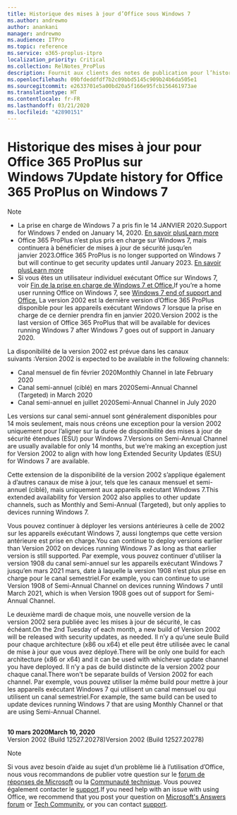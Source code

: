 ```yaml
---
title: Historique des mises à jour d’Office sous Windows 7
ms.author: andrewmo
author: anankani
manager: andrewmo
ms.audience: ITPro
ms.topic: reference
ms.service: o365-proplus-itpro
localization_priority: Critical
ms.collection: RelNotes_ProPlus
description: Fournit aux clients des notes de publication pour l’historique des mises à jour d’Office 365 ProPlus pour Windows 7
ms.openlocfilehash: 09bfdeddfdf7b2c09bbd5145c909b24b6da505e1
ms.sourcegitcommit: e2633701e5a00bd20a5f166e95fcb156461973ae
ms.translationtype: HT
ms.contentlocale: fr-FR
ms.lasthandoff: 03/21/2020
ms.locfileid: "42890151"
---
```

# <a name="update-history-for-office-365-proplus-on-windows-7"></a><span data-ttu-id="af3ac-103">Historique des mises à jour pour Office 365 ProPlus sur Windows 7</span><span class="sxs-lookup"><span data-stu-id="af3ac-103">Update history for Office 365 ProPlus on Windows 7</span></span> 

 > [!NOTE]
>
>- <span data-ttu-id="af3ac-104">La prise en charge de Windows 7 a pris fin le 14 JANVIER 2020.</span><span class="sxs-lookup"><span data-stu-id="af3ac-104">Support for Windows 7 ended on January 14, 2020.</span></span> [<span data-ttu-id="af3ac-105">En savoir plus</span><span class="sxs-lookup"><span data-stu-id="af3ac-105">Learn more</span></span>](https://www.microsoft.com/microsoft-365/windows/end-of-windows-7-support?rtc=1)
>- <span data-ttu-id="af3ac-106">Office 365 ProPlus n’est plus pris en charge sur Windows 7, mais continuera à bénéficier de mises à jour de sécurité jusqu’en janvier 2023.</span><span class="sxs-lookup"><span data-stu-id="af3ac-106">Office 365 ProPlus is no longer supported on Windows 7 but will continue to get security updates until January 2023.</span></span> [<span data-ttu-id="af3ac-107">En savoir plus</span><span class="sxs-lookup"><span data-stu-id="af3ac-107">Learn more</span></span>](https://docs.microsoft.com/DeployOffice/windows-7-support)
>- <span data-ttu-id="af3ac-108">Si vous êtes un utilisateur individuel exécutant Office sur Windows 7, voir [Fin de la prise en charge de Windows 7 et Office.](https://support.office.com/en-us/article/windows-7-end-of-support-and-office-78f20fab-b57b-44d7-8368-06a8493f3cb9?ui=en-US&rs=en-US&ad=US)</span><span class="sxs-lookup"><span data-stu-id="af3ac-108">If you’re a home user running Office on Windows 7, see [Windows 7 end of support and Office.](https://support.office.com/en-us/article/windows-7-end-of-support-and-office-78f20fab-b57b-44d7-8368-06a8493f3cb9?ui=en-US&rs=en-US&ad=US)</span></span>
<span data-ttu-id="af3ac-109">La version 2002 est la dernière version d’Office 365 ProPlus disponible pour les appareils exécutant Windows 7 lorsque la prise en charge de ce dernier prendra fin en janvier 2020.</span><span class="sxs-lookup"><span data-stu-id="af3ac-109">Version 2002 is the last version of Office 365 ProPlus that will be available for devices running Windows 7 after Windows 7 goes out of support in January 2020.</span></span>  

<span data-ttu-id="af3ac-110">La disponibilité de la version 2002 est prévue dans les canaux suivants :</span><span class="sxs-lookup"><span data-stu-id="af3ac-110">Version 2002 is expected to be available in the following channels:</span></span>
- <span data-ttu-id="af3ac-111">Canal mensuel de fin février 2020</span><span class="sxs-lookup"><span data-stu-id="af3ac-111">Monthly Channel in late February 2020</span></span>
- <span data-ttu-id="af3ac-112">Canal semi-annuel (ciblé) en mars 2020</span><span class="sxs-lookup"><span data-stu-id="af3ac-112">Semi-Annual Channel (Targeted) in March 2020</span></span>
- <span data-ttu-id="af3ac-113">Canal semi-annuel en juillet 2020</span><span class="sxs-lookup"><span data-stu-id="af3ac-113">Semi-Annual Channel in July 2020</span></span>

<span data-ttu-id="af3ac-114">Les versions sur canal semi-annuel sont généralement disponibles pour 14 mois seulement, mais nous créons une exception pour la version 2002 uniquement pour l’aligner sur la durée de disponibilité des mises à jour de sécurité étendues (ESU) pour Windows 7.</span><span class="sxs-lookup"><span data-stu-id="af3ac-114">Versions on Semi-Annual Channel are usually available for only 14 months, but we're making an exception just for Version 2002 to align with how long Extended Security Updates (ESU) for Windows 7 are available.</span></span>

<span data-ttu-id="af3ac-115">Cette extension de la disponibilité de la version 2002 s’applique également à d’autres canaux de mise à jour, tels que les canaux mensuel et semi-annuel (ciblé), mais uniquement aux appareils exécutant Windows 7.</span><span class="sxs-lookup"><span data-stu-id="af3ac-115">This extended availability for Version 2002 also applies to other update channels, such as Monthly and Semi-Annual (Targeted), but only applies to devices running Windows 7.</span></span>

<span data-ttu-id="af3ac-116">Vous pouvez continuer à déployer les versions antérieures à celle de 2002 sur les appareils exécutant Windows 7, aussi longtemps que cette version antérieure est prise en charge.</span><span class="sxs-lookup"><span data-stu-id="af3ac-116">You can continue to deploy versions earlier than Version 2002 on devices running Windows 7 as long as that earlier version is still supported.</span></span> <span data-ttu-id="af3ac-117">Par exemple, vous pouvez continuer d'utiliser la version 1908 du canal semi-annuel sur les appareils exécutant Windows 7 jusqu’en mars 2021 mars, date à laquelle la version 1908 n’est plus prise en charge pour le canal semestriel.</span><span class="sxs-lookup"><span data-stu-id="af3ac-117">For example, you can continue to use Version 1908 of Semi-Annual Channel on devices running Windows 7 until March 2021, which is when Version 1908 goes out of support for Semi-Annual Channel.</span></span>

<span data-ttu-id="af3ac-118">Le deuxième mardi de chaque mois, une nouvelle version de la version 2002 sera publiée avec les mises à jour de sécurité, le cas échéant.</span><span class="sxs-lookup"><span data-stu-id="af3ac-118">On the 2nd Tuesday of each month, a new build of Version 2002 will be released with security updates, as needed.</span></span> <span data-ttu-id="af3ac-119">Il n’y a qu’une seule Build pour chaque architecture (x86 ou x64) et elle peut être utilisée avec le canal de mise à jour que vous avez déployé.</span><span class="sxs-lookup"><span data-stu-id="af3ac-119">There will be only one build for each architecture (x86 or x64) and it can be used with whichever update channel you have deployed.</span></span> <span data-ttu-id="af3ac-120">Il n’y a pas de build distincte de la version 2002 pour chaque canal.</span><span class="sxs-lookup"><span data-stu-id="af3ac-120">There won't be separate builds of Version 2002 for each channel.</span></span> <span data-ttu-id="af3ac-121">Par exemple, vous pouvez utiliser la même build pour mettre à jour les appareils exécutant Windows 7 qui utilisent un canal mensuel ou qui utilisent un canal semestriel.</span><span class="sxs-lookup"><span data-stu-id="af3ac-121">For example, the same build can be used to update devices running Windows 7 that are using Monthly Channel or that are using Semi-Annual Channel.</span></span>

##

[//]: # (NE PAS SUPPRIMER)

<span data-ttu-id="af3ac-123">**10 mars 2020**</span><span class="sxs-lookup"><span data-stu-id="af3ac-123">**March 10, 2020**</span></span><br/>
<span data-ttu-id="af3ac-124">Version 2002 (Build 12527.20278)</span><span class="sxs-lookup"><span data-stu-id="af3ac-124">Version 2002 (Build 12527.20278)</span></span><br/>




> [!NOTE]
> <span data-ttu-id="af3ac-125">Si vous avez besoin d’aide au sujet d’un problème lié à l’utilisation d’Office, nous vous recommandons de publier votre question sur le [forum de réponses de Microsoft](https://answers.microsoft.com/) ou la [Communauté technique](https://techcommunity.microsoft.com/). Vous pouvez également contacter le [support](https://support.microsoft.com/contactus).</span><span class="sxs-lookup"><span data-stu-id="af3ac-125">If you need help with an issue with using Office, we recommend that you post your question on [Microsoft's Answers forum](https://answers.microsoft.com/) or [Tech Community](https://techcommunity.microsoft.com/), or you can contact [support](https://support.microsoft.com/contactus).</span></span>
